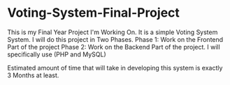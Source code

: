 # Voting-System-Final-Project
This is my Final Year Project I'm Working On. It is a simple Voting System System.
I will do this project in Two Phases.
Phase 1: Work on the Frontend Part of the project
Phase 2: Work on the Backend Part of the project. I will specifically use (PHP and MySQL)

Estimated amount of time that will take in developing this system is exactly 3 Months at least.
